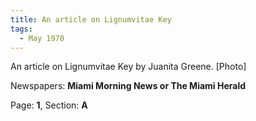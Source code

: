 ```yaml
---  
title: An article on Lignumvitae Key  
tags:  
  - May 1970  
---  
```

  
An article on Lignumvitae Key by Juanita Greene. [Photo]  
  
Newspapers: **Miami Morning News or The Miami Herald**  
  
Page: **1**, Section: **A** 
